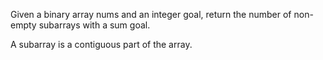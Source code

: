 Given a binary array nums and an integer goal, return the number of non-empty subarrays with a sum goal.

A subarray is a contiguous part of the array.